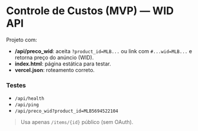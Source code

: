# Controle de Custos (MVP) — WID API
Projeto com:
- **/api/preco_wid**: aceita `?product_id=MLB...` ou link com `#...wid=MLB...` e retorna preço do anúncio (WID).
- **index.html**: página estática para testar.
- **vercel.json**: roteamento correto.

### Testes
- `/api/health`
- `/api/ping`
- `/api/preco_wid?product_id=MLB5694522104`

> Usa apenas `/items/{id}` público (sem OAuth).

